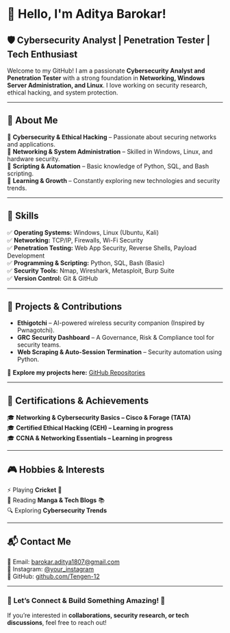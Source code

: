 # 👋 Hello, I'm Aditya Barokar!  

## 🛡️ Cybersecurity Analyst | Penetration Tester | Tech Enthusiast  

Welcome to my GitHub! I am a passionate **Cybersecurity Analyst and Penetration Tester** with a strong foundation in **Networking, Windows Server Administration, and Linux**. I love working on security research, ethical hacking, and system protection.  

---

## 🚀 About Me  
🔹 **Cybersecurity & Ethical Hacking** – Passionate about securing networks and applications.  
🔹 **Networking & System Administration** – Skilled in Windows, Linux, and hardware security.  
🔹 **Scripting & Automation** – Basic knowledge of Python, SQL, and Bash scripting.  
🔹 **Learning & Growth** – Constantly exploring new technologies and security trends.  

---

## 🔧 Skills  
✅ **Operating Systems:** Windows, Linux (Ubuntu, Kali)  
✅ **Networking:** TCP/IP, Firewalls, Wi-Fi Security  
✅ **Penetration Testing:** Web App Security, Reverse Shells, Payload Development  
✅ **Programming & Scripting:** Python, SQL, Bash (Basic)  
✅ **Security Tools:** Nmap, Wireshark, Metasploit, Burp Suite  
✅ **Version Control:** Git & GitHub  

---

## 🎯 Projects & Contributions  
- **Ethigotchi** – AI-powered wireless security companion (Inspired by Pwnagotchi).  
- **GRC Security Dashboard** – A Governance, Risk & Compliance tool for security teams.  
- **Web Scraping & Auto-Session Termination** – Security automation using Python.  

🔗 **Explore my projects here:** [GitHub Repositories](https://github.com/Tengen-12)  

---

## 📜 Certifications & Achievements  
🎓 **Networking & Cybersecurity Basics – Cisco & Forage (TATA)**  
🎓 **Certified Ethical Hacking (CEH) – Learning in progress**  
🎓 **CCNA & Networking Essentials – Learning in progress**  

---

## 🎮 Hobbies & Interests  
⚡ Playing **Cricket** 🏏  
📖 Reading **Manga & Tech Blogs** 📚  
🔍 Exploring **Cybersecurity Trends**  

---

## 📬 Contact Me  
📩 Email: barokar.aditya1807@gmail.com  
📸 Instagram: [@your_instagram](https://www.instagram.com/adi_._b?igsh=bDVzMHYwY2F5OWFm)  
🔗 GitHub: [github.com/Tengen-12](https://github.com/Tengen-12)  

---

### 🎯 **Let’s Connect & Build Something Amazing!** 🚀  
If you’re interested in **collaborations, security research, or tech discussions**, feel free to reach out!  
